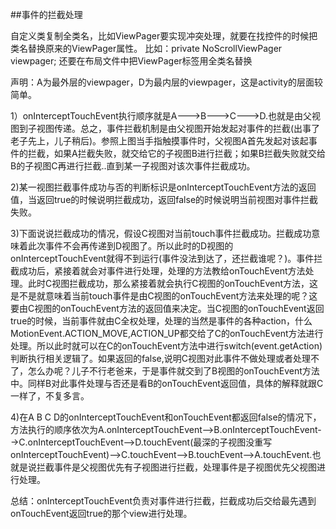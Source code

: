 ##事件的拦截处理

自定义类复制全类名，比如ViewPager要实现冲突处理，就要在找控件的时候把类名替换原来的ViewPager属性。
比如：private NoScrollViewPager viewpager;
还要在布局文件中把ViewPager标签用全类名替换


声明：A为最外层的viewpager，D为最内层的viewpager，这是activity的层面较简单。

1）onInterceptTouchEvent执行顺序就是A--->B--->C--->D.也就是由父视图到子视图传递。总之，事件拦截机制是由父视图开始发起对事件的拦截(出事了老子先上，儿子稍后)。参照上图当手指触摸事件时，父视图A首先发起对该起事件的拦截，如果A拦截失败，就交给它的子视图B进行拦截；如果B拦截失败就交给B的子视图C再进行拦截..直到某一子视图对该次事件拦截成功。

2)某一视图拦截事件成功与否的判断标识是onInterceptTouchEvent方法的返回值，当返回true的时候说明拦截成功，返回false的时候说明当前视图对事件拦截失败。

3)下面说说拦截成功的情况，假设C视图对当前touch事件拦截成功。拦截成功意味着此次事件不会再传递到D视图了。所以此时的D视图的onInterceptTouchEvent就得不到运行(事件没法到达了，还拦截谁呢？)。事件拦截成功后，紧接着就会对事件进行处理，处理的方法教给onTouchEvent方法处理。此时C视图拦截成功，那么紧接着就会执行C视图的onTouchEvent方法，这是不是就意味着当前touch事件是由C视图的onTouchEvent方法来处理的呢？这要由C视图的onTouchEvent方法的返回值来决定。当C视图的onTouchEvent返回true的时候，当前事件就由C全权处理，处理的当然是事件的各种action，什么MotionEvent.ACTION_MOVE,ACTION_UP都交给了C的onTouchEvent方法进行处理。所以此时就可以在C的onTouchEvent方法中进行switch(event.getAction)判断执行相关逻辑了。如果返回的false,说明C视图对此事件不做处理或者处理不了，怎么办呢？儿子不行老爸来，于是事件就交到了B视图的onTouchEvent方法中。同样B对此事件处理与否还是看B的onTouchEvent返回值，具体的解释就跟C一样了，不复多言。

4)在A B C D的onInterceptTouchEvent和onTouchEvent都返回false的情况下，方法执行的顺序依次为A.onInterceptTouchEvent-->B.onInterceptTouchEvent-->C.onInterceptTouchEvent-->D.touchEvent(最深的子视图没重写onInterceptTouchEvent)-->C.touchEvent-->B.touchEvent-->A.touchEvent.也就是说拦截事件是父视图优先有子视图进行拦截，处理事件是子视图优先父视图进行处理。

总结：onInterceptTouchEvent负责对事件进行拦截，拦截成功后交给最先遇到onTouchEvent返回true的那个view进行处理。
